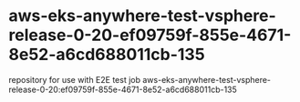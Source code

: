 # aws-eks-anywhere-test-vsphere-release-0-20-ef09759f-855e-4671-8e52-a6cd688011cb-135
repository for use with E2E test job aws-eks-anywhere-test-vsphere-release-0-20:ef09759f-855e-4671-8e52-a6cd688011cb-135
